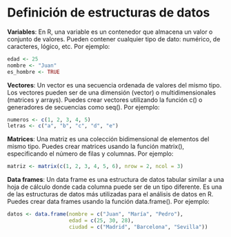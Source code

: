 # Definición de estructuras de datos

**Variables**: En R, una variable es un contenedor que almacena un valor o conjunto de valores. Pueden contener cualquier tipo de dato: numérico, de caracteres, lógico, etc. Por ejemplo:

``` r
edad <- 25
nombre <- "Juan"
es_hombre <- TRUE
```

**Vectores**: Un vector es una secuencia ordenada de valores del mismo tipo. Los vectores pueden ser de una dimensión (vector) o multidimensionales (matrices y arrays). Puedes crear vectores utilizando la función c() o generadores de secuencias como seq(). Por ejemplo:

``` r
numeros <- c(1, 2, 3, 4, 5)
letras <- c("a", "b", "c", "d", "e")
```

**Matrices**: Una matriz es una colección bidimensional de elementos del mismo tipo. Puedes crear matrices usando la función matrix(), especificando el número de filas y columnas. Por ejemplo:

``` r
matriz <- matrix(c(1, 2, 3, 4, 5, 6), nrow = 2, ncol = 3)
```

**Data frames**: Un data frame es una estructura de datos tabular similar a una hoja de cálculo donde cada columna puede ser de un tipo diferente. Es una de las estructuras de datos más utilizadas para el análisis de datos en R. Puedes crear data frames usando la función data.frame(). Por ejemplo:

``` r
datos <- data.frame(nombre = c("Juan", "María", "Pedro"),
                    edad = c(25, 30, 28),
                    ciudad = c("Madrid", "Barcelona", "Sevilla"))
```
